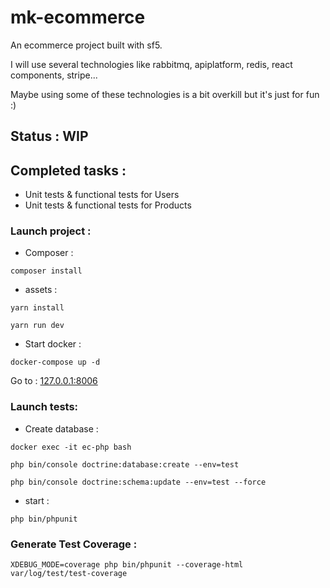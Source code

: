 # mk-ecommerce

An ecommerce project built with sf5.


I will use several technologies like rabbitmq, apiplatform, redis, react components, stripe...

Maybe using some of these technologies is a bit overkill but it's just for fun :)

## Status : WIP


## Completed tasks :

- Unit tests & functional tests for Users
- Unit tests & functional tests for Products


### Launch project :
- Composer :
```
composer install
```

- assets :
```
yarn install
```
```
yarn run dev
```

- Start docker :
```
docker-compose up -d
```

Go to :
[127.0.0.1:8006](127.0.0.1:8006)


### Launch tests:
- Create database :

```
docker exec -it ec-php bash
```
```
php bin/console doctrine:database:create --env=test
```
```
php bin/console doctrine:schema:update --env=test --force
```
- start : 
```
php bin/phpunit
```

### Generate Test Coverage :
```
XDEBUG_MODE=coverage php bin/phpunit --coverage-html var/log/test/test-coverage
```